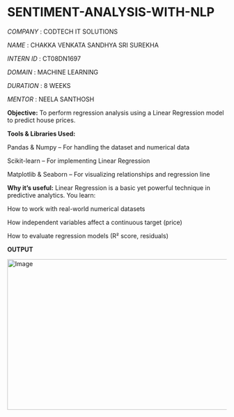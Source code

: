# SENTIMENT-ANALYSIS-WITH-NLP
*COMPANY* :  CODTECH IT SOLUTIONS

*NAME*  : CHAKKA VENKATA SANDHYA SRI SUREKHA

*INTERN ID* : CT08DN1697

*DOMAIN* : MACHINE LEARNING

*DURATION* : 8 WEEKS

*MENTOR* : NEELA SANTHOSH

**Objective:**
To perform regression analysis using a Linear Regression model to predict house prices.

**Tools & Libraries Used:**

Pandas & Numpy – For handling the dataset and numerical data

Scikit-learn – For implementing Linear Regression

Matplotlib & Seaborn – For visualizing relationships and regression line

**Why it’s useful:**
Linear Regression is a basic yet powerful technique in predictive analytics. You learn:

How to work with real-world numerical datasets

How independent variables affect a continuous target (price)

How to evaluate regression models (R² score, residuals)

**OUTPUT**

<img width="840" height="345" alt="Image" src="https://github.com/user-attachments/assets/14783a58-9dd4-4d63-9005-d712f1571969" />

